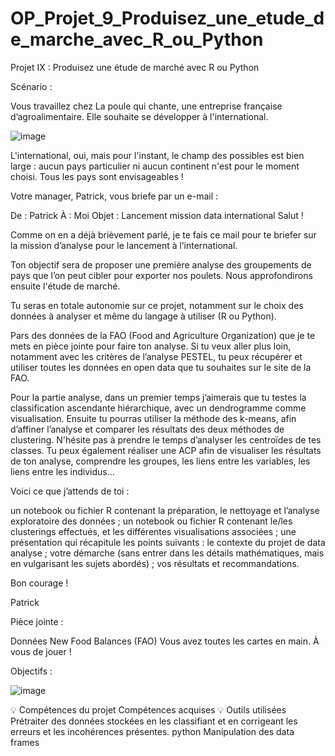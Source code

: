 # OP_Projet_9_Produisez_une_etude_de_marche_avec_R_ou_Python
Projet IX : Produisez une étude de marché avec R ou Python

Scénario : 

Vous travaillez chez La poule qui chante, une entreprise française d’agroalimentaire. Elle souhaite se développer à l'international.


![image](https://github.com/KevinZirData/OP_Projet_9_Produisez_une_etude_de_marche_avec_R_ou_Python/assets/142809013/435d07f8-5d11-4a9d-8d06-f6da566a6dc7)


L'international, oui, mais pour l'instant, le champ des possibles est bien large : aucun pays particulier ni aucun continent n'est pour le moment choisi. Tous les pays sont envisageables !

Votre manager, Patrick, vous briefe par un e-mail :

De : Patrick
À : Moi
Objet : Lancement mission data international
Salut !

Comme on en a déjà brièvement parlé, je te fais ce mail pour te briefer sur la mission d’analyse pour le lancement à l’international.

Ton objectif sera de proposer une première analyse des groupements de pays que l’on peut cibler pour exporter nos poulets. Nous approfondirons ensuite l'étude de marché. 

Tu seras en totale autonomie sur ce projet, notamment sur le choix des données à analyser et même du langage à utiliser (R ou Python). 

Pars des données de la FAO (Food and Agriculture Organization) que je te mets en pièce jointe pour faire ton analyse. Si tu veux aller plus loin, notamment avec les critères de l’analyse PESTEL, tu peux récupérer et utiliser toutes les données en open data que tu souhaites sur le site de la FAO.

Pour la partie analyse, dans un premier temps j’aimerais que tu testes la classification ascendante hiérarchique, avec un dendrogramme comme visualisation. Ensuite tu pourras utiliser la méthode des k-means, afin d’affiner l’analyse et comparer les résultats des deux méthodes de clustering. N'hésite pas à prendre le temps d’analyser les centroïdes de tes classes. Tu peux également réaliser une ACP afin de visualiser les résultats de ton analyse, comprendre les groupes, les liens entre les variables, les liens entre les individus...

Voici ce que j’attends de toi :

un notebook ou fichier R contenant la préparation, le nettoyage et l’analyse exploratoire des données ;
un notebook ou fichier R contenant le/les clusterings effectués, et les différentes visualisations associées ;
une présentation qui récapitule les points suivants : 
le contexte du projet de data analyse ;
votre démarche (sans entrer dans les détails mathématiques, mais en vulgarisant les sujets abordés) ;
vos résultats et recommandations.
 

Bon courage !

Patrick

Pièce jointe :

Données New Food Balances (FAO)
 Vous avez toutes les cartes en main. À vous de jouer !
 
Objectifs :

 ![image](https://github.com/KevinZirData/OP_Projet_9_Produisez_une_etude_de_marche_avec_R_ou_Python/assets/142809013/b714b0ff-fc8f-4122-bacf-1f32504cd5cf)

 
💡 Compétences du projet
Compétences acquises 💡
Outils utilisées
Prétraiter des données stockées en les classifiant et en corrigeant les erreurs et les incohérences présentes.	python
Manipulation des data frames	
